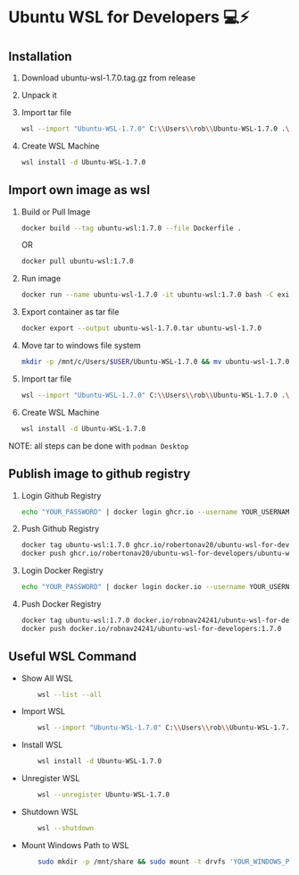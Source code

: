 # Ubuntu WSL for Developers :computer::zap:

## Installation

1. Download ubuntu-wsl-1.7.0.tag.gz from release
2. Unpack it
3. Import tar file

   ```bash
   wsl --import "Ubuntu-WSL-1.7.0" C:\\Users\\rob\\Ubuntu-WSL-1.7.0 .\\ubuntu-wsl-1.7.0.tar
   ```

4. Create WSL Machine

   ```bash
   wsl install -d Ubuntu-WSL-1.7.0
   ```

## Import own image as wsl

1. Build or Pull Image

   ```bash
   docker build --tag ubuntu-wsl:1.7.0 --file Dockerfile .
   ```

   OR

   ```bash
   docker pull ubuntu-wsl:1.7.0
   ```

2. Run image

   ```bash
   docker run --name ubuntu-wsl-1.7.0 -it ubuntu-wsl:1.7.0 bash -C exit
   ```

3. Export container as tar file

   ```bash
   docker export --output ubuntu-wsl-1.7.0.tar ubuntu-wsl-1.7.0
   ```

4. Move tar to windows file system

   ```bash
   mkdir -p /mnt/c/Users/$USER/Ubuntu-WSL-1.7.0 && mv ubuntu-wsl-1.7.0.tar /mnt/c/Users/$USER/
   ```

5. Import tar file

   ```bash
   wsl --import "Ubuntu-WSL-1.7.0" C:\\Users\\rob\\Ubuntu-WSL-1.7.0 .\\ubuntu-wsl-1.7.0.tar
   ```

6. Create WSL Machine

   ```bash
   wsl install -d Ubuntu-WSL-1.7.0
   ```

NOTE: all steps can be done with `podman Desktop`

## Publish image to github registry

1. Login Github Registry

   ```bash
   echo "YOUR_PASSWORD" | docker login ghcr.io --username YOUR_USERNAME --password-stdin
   ```

2. Push Github Registry

   ```bash
   docker tag ubuntu-wsl:1.7.0 ghcr.io/robertonav20/ubuntu-wsl-for-developers/ubuntu-wsl:1.7.0
   docker push ghcr.io/robertonav20/ubuntu-wsl-for-developers/ubuntu-wsl:1.7.0
   ```

3. Login Docker Registry

   ```bash
   echo "YOUR_PASSWORD" | docker login docker.io --username YOUR_USERNAME --password-stdin
   ```

4. Push Docker Registry

   ```bash
   docker tag ubuntu-wsl:1.7.0 docker.io/robnav24241/ubuntu-wsl-for-developers:1.7.0
   docker push docker.io/robnav24241/ubuntu-wsl-for-developers:1.7.0
   ```

## Useful WSL Command

- Show All WSL

  ```bash
      wsl --list --all
  ```

- Import WSL

  ```bash
      wsl --import "Ubuntu-WSL-1.7.0" C:\\Users\\rob\\Ubuntu-WSL-1.7.0 .\\ubuntu-wsl-1.7.0.tar
  ```

- Install WSL

  ```bash
      wsl install -d Ubuntu-WSL-1.7.0
  ```

- Unregister WSL

  ```bash
      wsl --unregister Ubuntu-WSL-1.7.0
  ```

- Shutdown WSL

  ```bash
      wsl --shutdown
  ```

- Mount Windows Path to WSL

  ```bash
      sudo mkdir -p /mnt/share && sudo mount -t drvfs 'YOUR_WINDOWS_PATH' /mnt/share
  ```
